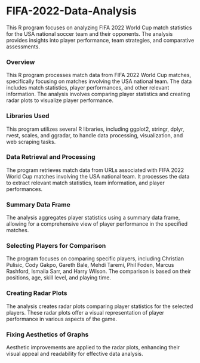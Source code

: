 # FIFA-2022-Data-Analysis
This R program focuses on analyzing FIFA 2022 World Cup match statistics for the USA national soccer team and their opponents. The analysis provides insights into player performance, team strategies, and comparative assessments.

### Overview
This R program processes match data from FIFA 2022 World Cup matches, specifically focusing on matches involving the USA national team. The data includes match statistics, player performances, and other relevant information. The analysis involves comparing player statistics and creating radar plots to visualize player performance.

### Libraries Used
This program utilizes several R libraries, including ggplot2, stringr, dplyr, rvest, scales, and ggradar, to handle data processing, visualization, and web scraping tasks.

### Data Retrieval and Processing
The program retrieves match data from URLs associated with FIFA 2022 World Cup matches involving the USA national team. It processes the data to extract relevant match statistics, team information, and player performances.

### Summary Data Frame
The analysis aggregates player statistics using a summary data frame, allowing for a comprehensive view of player performance in the specified matches.

### Selecting Players for Comparison
The program focuses on comparing specific players, including Christian Pulisic, Cody Gakpo, Gareth Bale, Mehdi Taremi, Phil Foden, Marcus Rashford, Ismaila Sarr, and Harry Wilson. The comparison is based on their positions, age, skill level, and playing time.

### Creating Radar Plots
The analysis creates radar plots comparing player statistics for the selected players. These radar plots offer a visual representation of player performance in various aspects of the game.

### Fixing Aesthetics of Graphs
Aesthetic improvements are applied to the radar plots, enhancing their visual appeal and readability for effective data analysis.

